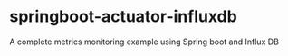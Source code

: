 # springboot-actuator-influxdb
A complete metrics monitoring example using Spring boot and Influx DB
